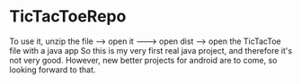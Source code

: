 # TicTacToeRepo
To use it, unzip the file --> open it ---> open dist --> open the TicTacToe file with a java app
So this is my very first real java project, and therefore it's not very good. However, new better projects for android are to come, so looking forward to that.
